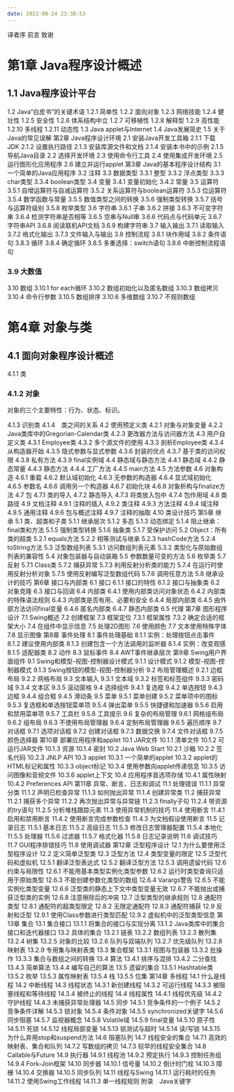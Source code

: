 ```yaml
---
date: 2022-08-24 23:38:53
---
```



译者序
前言
致谢

# 第1章 Java程序设计概述

## 1.1 Java程序设计平台

1.2 Java“白皮书”的关键术语
1.2.1 简单性
1.2.2 面向对象
1.2.3 网络技能
1.2.4 健壮性
1.2.5 安全性
1.2.6 体系结构中立
1.2.7 可移植性
1.2.8 解释型
1.2.9 高性能
1.2.10 多线程
1.2.11 动态性
1.3 Java applet与Internet
1.4 Java发展简史
1.5 关于Java的常见误解
第2章 Java程序设计环境
2.1 安装Java开发工具箱
2.1.1 下载JDK
2.1.2 设置执行路径
2.1.3 安装库源文件和文档
2.1.4 安装本书中的示例
2.1.5 导航Java目录
2.2 选择开发环境
2.3 使用命令行工具
2.4 使用集成开发环境
2.5 运行图形化应用程序
2.6 建立并运行applet
第3章 Java的基本程序设计结构
3.1 一个简单的Java应用程序
3.2 注释
3.3 数据类型
3.3.1 整型
3.3.2 浮点类型
3.3.3 char类型
3.3.4 boolean类型
3.4 变量
3.4.1 变量初始化
3.4.2 常量
3.5 运算符
3.5.1 自增运算符与自减运算符
3.5.2 关系运算符与boolean运算符
3.5.3 位运算符
3.5.4 数学函数与常量
3.5.5 数值类型之间的转换
3.5.6 强制类型转换
3.5.7 括号与运算符级别
3.5.8 枚举类型
3.6 字符串
3.6.1 子串
3.6.2 拼接
3.6.3 不可变字符串
3.6.4 检测字符串是否相等
3.6.5 空串与Null串
3.6.6 代码点与代码单元
3.6.7 字符串API
3.6.8 阅读联机API文档
3.6.9 构建字符串
3.7 输入输出
3.7.1 读取输入
3.7.2 格式化输出
3.7.3 文件输入与输出
3.8 控制流程
3.8.1 块作用域
3.8.2 条件语句
3.8.3 循环
3.8.4 确定循环
3.8.5 多重选择：switch语句
3.8.6 中断控制流程语句

### 3.9 大数值

3.10 数组
3.10.1 for each循环
3.10.2 数组初始化以及匿名数组
3.10.3 数组拷贝
3.10.4 命令行参数
3.10.5 数组排序
3.10.6 多维数组
3.10.7 不规则数组

# 第4章 对象与类

## 4.1 面向对象程序设计概述

4.1.1 类

### 4.1.2 对象

对象的三个主要特性：行为、状态、标识。

4.1.3 识别类
4.1.4　类之间的关系
4.2 使用预定义类
4.2.1 对象与对象变量
4.2.2 Java类库中的Gregorian-Calendar类
4.2.3 更改器方法与访问器方法
4.3 用户自定义类
4.3.1 Employee类
4.3.2 多个源文件的使用
4.3.3 剖析Employee类
4.3.4 从构造器开始
4.3.5 隐式参数与显式参数
4.3.6 封装的优点
4.3.7 基于类的访问权限
4.3.8 私有方法
4.3.9 final实例域
4.4 静态域与静态方法
4.4.1 静态域
4.4.2 静态常量
4.4.3 静态方法
4.4.4 工厂方法
4.4.5 main方法
4.5 方法参数
4.6 对象构造
4.6.1 重载
4.6.2 默认域初始化
4.6.3 无参数的构造器
4.6.4 显式域初始化
4.6.5 参数名
4.6.6 调用另一个构造器
4.6.7 初始化块
4.6.8 对象析构与finalize方法
4.7 包
4.7.1 类的导入
4.7.2 静态导入
4.7.3 将类放入包中
4.7.4 包作用域
4.8 类路径
4.9 文档注释
4.9.1 注释的插入
4.9.2 类注释
4.9.3 方法注释
4.9.4 域注释
4.9.5 通用注释
4.9.6 包与概述注释
4.9.7 注释的抽取
4.10 类设计技巧
第5章 继承
5.1 类、超类和子类
5.1.1 继承层次
5.1.2 多态
5.1.3 动态绑定
5.1.4 阻止继承：final类和方法
5.1.5 强制类型转换
5.1.6 抽象类
5.1.7 受保护访问
5.2 Object：所有类的超类
5.2.1 equals方法
5.2.2 相等测试与继承
5.2.3 hashCode方法
5.2.4 toString方法
5.3 泛型数组列表
5.3.1 访问数组列表元素
5.3.2 类型化与原始数组列表的兼容性
5.4 对象包装器与自动装箱
5.5 参数数量可变的方法
5.6 枚举类
5.7 反射
5.7.1 Class类
5.7.2 捕获异常
5.7.3 利用反射分析类的能力
5.7.4 在运行时使用反射分析对象
5.7.5 使用反射编写泛型数组代码
5.7.6 调用任意方法
5.8 继承设计的技巧
第6章 接口与内部类
6.1 接口
6.1.1 接口的特性
6.1.2 接口与抽象类
6.2 对象克隆
6.3 接口与回调
6.4 内部类
6.4.1 使用内部类访问对象状态
6.4.2 内部类的特殊语法规则
6.4.3 内部类是否有用、必要和安全
6.4.4 局部内部类
6.4.5 由外部方法访问final变量
6.4.6 匿名内部类
6.4.7 静态内部类
6.5 代理
第7章 图形程序设计
7.1 Swing概述
7.2 创建框架
7.3 框架定位
7.3.1 框架属性
7.3.2 确定合适的框架大小
7.4 在组件中显示信息
7.5 处理2D图形
7.6 使用颜色
7.7 文本使用特殊字体
7.8 显示图像
第8章 事件处理
8.1 事件处理基础
8.1.1 实例：处理按钮点击事件
8.1.2 建议使用内部类
8.1.3 创建包含一个方法调用的监听器
8.1.4 实例：改变观感
8.1.5 适配器类
8.2 动作
8.3 鼠标事件
8.4 AWT事件继承层次
第9章 Swing用户界面组件
9.1 Swing和模型-视图-控制器设计模式
9.1.1 设计模式
9.1.2 模型-视图-控制器模式
9.1.3 Swing按钮的模型-视图-控制器分析
9.2 布局管理概述
9.2.1 边框布局
9.2.2 网格布局
9.3 文本输入
9.3.1 文本域
9.3.2 标签和标签组件
9.3.3 密码域
9.3.4 文本区
9.3.5 滚动窗格
9.4 选择组件
9.4.1 复选框
9.4.2 单选按钮
9.4.3 边框
9.4.4 组合框
9.4.5 滑动条
9.5 菜单
9.5.1 菜单创建
9.5.2 菜单项中的图标
9.5.3 复选框和单选按钮菜单项
9.5.4 弹出菜单
9.5.5 快捷键和加速器
9.5.6 启用和禁用菜单项
9.5.7 工具栏
9.5.8 工具提示
9.6 复杂的布局管理
9.6.1 网格组布局
9.6.2 组布局
9.6.3 不使用布局管理器
9.6.4 定制布局管理器
9.6.5 遍历顺序
9.7 对话框
9.7.1 选项对话框
9.7.2 创建对话框
9.7.3 数据交换
9.7.4 文件对话框
9.7.5 颜色选择器
第10章 部署应用程序和applet
10.1 JAR文件
10.1.1 清单文件
10.1.2 可运行JAR文件
10.1.3 资源
10.1.4 密封
10.2 Java Web Start
10.2.1 沙箱
10.2.2 签名代码
10.2.3 JNLP API
10.3 applet
10.3.1 一个简单的applet
10.3.2 applet的HTML标记和属性
10.3.3 object标记
10.3.4 使用参数向applet传递信息
10.3.5 访问图像和音频文件
10.3.6 applet上下文
10.4 应用程序首选项存储
10.4.1 属性映射
10.4.2 Preferences API
第11章 异常、断言、日志和调试
11.1 处理错误
11.1.1 异常分类
11.1.2 声明已检查异常
11.1.3 如何抛出异常
11.1.4 创建异常类
11.2 捕获异常
11.2.1 捕获多个异常
11.2.2 再次抛出异常与异常链
11.2.3 finally子句
11.2.4 带资源的try语句
11.2.5 分析堆栈跟踪元素
11.3 使用异常机制的技巧
11.4 使用断言
11.4.1 启用和禁用断言
11.4.2 使用断言完成参数检查
11.4.3 为文档假设使用断言
11.5 记录日志
11.5.1 基本日志
11.5.2 高级日志
11.5.3 修改日志管理器配置
11.5.4 本地化
11.5.5 处理器
11.5.6 过滤器
11.5.7 格式化器
11.5.8 日志记录说明
11.6 调试技巧
11.7 GUI程序排错技巧
11.8 使用调试器
第12章 泛型程序设计
12.1 为什么要使用泛型程序设计
12.2 定义简单泛型类
12.3 泛型方法
12.4 类型变量的限定
12.5 泛型代码和虚拟机
12.5.1 翻译泛型表达式
12.5.2 翻译泛型方法
12.5.3 调用遗留代码
12.6 约束与局限性
12.6.1 不能用基本类型实例化类型参数
12.6.2 运行时类型查询只适用于原始类型
12.6.3 不能创建参数化类型的数组
12.6.4 Varargs警告
12.6.5 不能实例化类型变量
12.6.6 泛型类的静态上下文中类型变量无效
12.6.7 不能抛出或捕获泛型类的实例
12.6.8 注意擦除后的冲突
12.7 泛型类型的继承规则
12.8 通配符类型
12.8.1 通配符的超类型限定
12.8.2 无限定通配符
12.8.3 通配符捕获
12.9 反射和泛型
12.9.1 使用Class参数进行类型匹配
12.9.2 虚拟机中的泛型类型信息
第13章 集合
13.1 集合接口
13.1.1 将集合的接口与实现分离
13.1.2 Java类库中的集合接口和迭代器接口
13.2 具体的集合
13.2.1 链表
13.2.2 数组列表
13.2.3 散列集
13.2.4 树集
13.2.5 对象的比较
13.2.6 队列与双端队列
13.2.7 优先级队列
13.2.8 映射表
13.2.9 专用集与映射表类
13.3 集合框架
13.3.1 视图与包装器
13.3.2 批操作
13.3.3 集合与数组之间的转换
13.4 算法
13.4.1 排序与混排
13.4.2 二分查找
13.4.3 简单算法
13.4.4 编写自己的算法
13.5 遗留的集合
13.5.1 Hashtable类
13.5.2 枚举
13.5.3 属性映射表
13.5.4 栈
13.5.5 位集
第14章 多线程
14.1 什么是线程
14.2 中断线程
14.3 线程状态
14.3.1 新创建线程
14.3.2 可运行线程
14.3.3 被阻塞线程和等待线程
14.3.4 被终止的线程
14.4 线程属性
14.4.1 线程优先级
14.4.2 守护线程
14.4.3 未捕获异常处理器
14.5 同步
14.5.1 竞争条件的一个例子
14.5.2 竞争条件详解
14.5.3 锁对象
14.5.4 条件对象
14.5.5 synchronized关键字
14.5.6 同步阻塞
14.5.7 监视器概念
14.5.8 Volatile域
14.5.9 final变量
14.5.10 原子性
14.5.11 死锁
14.5.12 线程局部变量
14.5.13 锁测试与超时
14.5.14 读/写锁
14.5.15 为什么弃用stop和suspend方法
14.6 阻塞队列
14.7 线程安全的集合
14.7.1 高效的映射表、集合和队列
14.7.2 写数组的拷贝
14.7.3 较早的线程安全集合
14.8 Callable与Future
14.9 执行器
14.9.1 线程池
14.9.2 预定执行
14.9.3 控制任务组
14.9.4 Fork-Join框架
14.10 同步器
14.10.1 信号量
14.10.2 倒计时门栓
14.10.3 障栅
14.10.4 交换器
14.10.5 同步队列
14.11 线程与Swing
14.11.1 运行耗时的任务
14.11.2 使用Swing工作线程
14.11.3 单一线程规则
附录　Java关键字